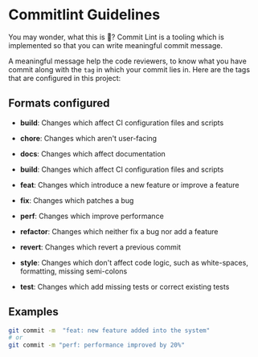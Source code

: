 # Commitlint Guidelines

You may wonder, what this is 🤔? Commit Lint is a tooling which is implemented so that you can write meaningful commit message.

A meaningful message help the code reviewers, to know what you have commit along with the `tag` in which your commit lies in. Here are the tags that are configured in this project:

## Formats configured

- **build**: Changes which affect CI configuration files and scripts

- **chore**: Changes which aren't user-facing

- **docs**: Changes which affect documentation

- **build**: Changes which affect CI configuration files and scripts

- **feat**: Changes which introduce a new feature or improve a feature

- **fix**: Changes which patches a bug

- **perf**: Changes which improve performance

- **refactor**: Changes which neither fix a bug nor add a feature

- **revert**: Changes which revert a previous commit

- **style**: Changes which don't affect code logic, such as white-spaces, formatting, missing semi-colons

- **test**: Changes which add missing tests or correct existing tests



## Examples

```bash
git commit -m  "feat: new feature added into the system"
# or
git commit -m "perf: performance improved by 20%"
```